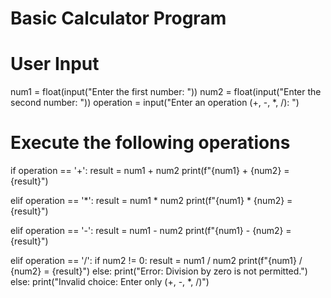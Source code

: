 # Basic Calculator Program 

# User Input 
num1 = float(input("Enter the first number: "))
num2 = float(input("Enter the second number: "))
operation = input("Enter an operation (+, -, *, /): ")

# Execute the following operations 
if operation == '+':
    result = num1 + num2
    print(f"{num1} + {num2} = {result}")

elif operation == '*':
    result = num1 * num2
    print(f"{num1} * {num2} = {result}")

elif operation == '-':
    result = num1 - num2
    print(f"{num1} - {num2} = {result}")

elif operation == '/':
    if num2 != 0:
        result = num1 / num2
        print(f"{num1} / {num2} = {result}")
    else:
        print("Error: Division by zero is not permitted.")
else:
    print("Invalid choice: Enter only (+, -, *, /)")
